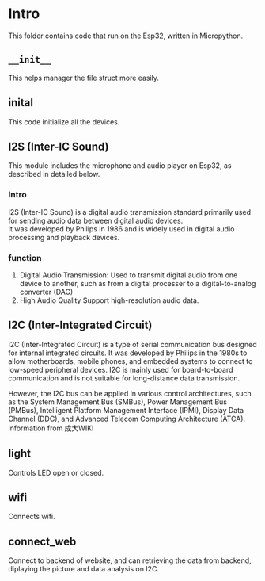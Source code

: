 # Intro
This folder contains code that run on the Esp32, written in Micropython.

## `__init__`
This helps manager the file struct more easily.

## inital
This code initialize all the devices.

## I2S (Inter-IC Sound)
This module includes the microphone and audio player on Esp32, as described in detailed below.
### Intro
I2S (Inter-IC Sound) is a digital audio transmission standard primarily used for sending audio data between digital audio devices.   
It was developed by Philips in 1986 and is widely used in digital audio processing and playback devices.

### function
1. Digital Audio Transmission:
Used to transmit digital audio from one device to another, such as from a digital processer to a digital-to-analog converter (DAC)  
3. High Audio Quality
Support high-resolution audio data.

## I2C (Inter-Integrated Circuit)
I2C (Inter-Integrated Circuit) is a type of serial communication bus designed for internal integrated circuits.
It was developed by Philips in the 1980s to allow motherboards, mobile phones, and embedded systems to connect to low-speed peripheral devices.
I2C is mainly used for board-to-board communication and is not suitable for long-distance data transmission.  

However, the I2C bus can be applied in various control architectures, such as the System Management Bus (SMBus), Power Management Bus (PMBus), Intelligent Platform Management Interface (IPMI), Display Data Channel (DDC), and Advanced Telecom Computing Architecture (ATCA).  
information from 成大WIKI

## light
Controls LED open or closed.

## wifi
Connects wifi.

## connect_web 
Connect to backend of website, and can retrieving the data from backend, diplaying the picture and data analysis on I2C.
